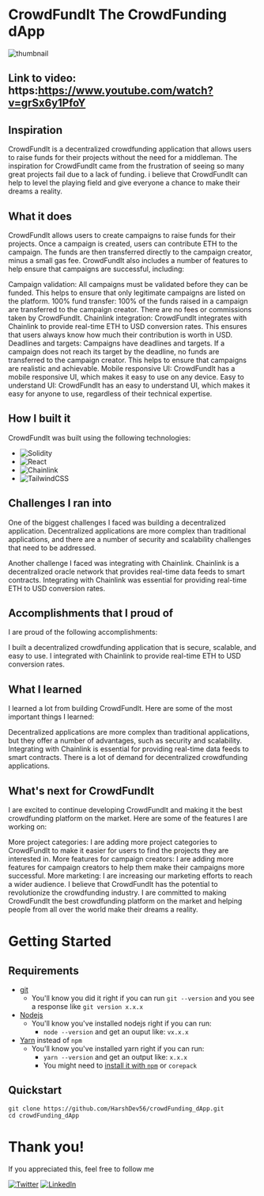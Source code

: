 # CrowdFundIt The CrowdFunding dApp
![thumbnail](https://github.com/HarshDev56/crowdFunding_dApp/assets/87370920/cc1102d6-0905-42ea-a6d6-3a6ddd0c97b0)

## Link to video: https:https://www.youtube.com/watch?v=grSx6y1PfoY

## Inspiration
CrowdFundIt is a decentralized crowdfunding application that allows users to raise funds for their projects without the need for a middleman. The inspiration for CrowdFundIt came from the frustration of seeing so many great projects fail due to a lack of funding. i believe that CrowdFundIt can help to level the playing field and give everyone a chance to make their dreams a reality.

## What it does
CrowdFundIt allows users to create campaigns to raise funds for their projects. Once a campaign is created, users can contribute ETH to the campaign. The funds are then transferred directly to the campaign creator, minus a small gas fee. CrowdFundIt also includes a number of features to help ensure that campaigns are successful, including:

Campaign validation: All campaigns must be validated before they can be funded. This helps to ensure that only legitimate campaigns are listed on the platform.
100% fund transfer: 100% of the funds raised in a campaign are transferred to the campaign creator. There are no fees or commissions taken by CrowdFundIt.
Chainlink integration: CrowdFundIt integrates with Chainlink to provide real-time ETH to USD conversion rates. This ensures that users always know how much their contribution is worth in USD.
Deadlines and targets: Campaigns have deadlines and targets. If a campaign does not reach its target by the deadline, no funds are transferred to the campaign creator. This helps to ensure that campaigns are realistic and achievable.
Mobile responsive UI: CrowdFundIt has a mobile responsive UI, which makes it easy to use on any device.
Easy to understand UI: CrowdFundIt has an easy to understand UI, which makes it easy for anyone to use, regardless of their technical expertise.

## How I built it
CrowdFundIt was built using the following technologies:

* ![Solidity](https://img.shields.io/badge/Solidity-%23363636.svg?style=for-the-badge&logo=solidity&logoColor=white)
* ![React](https://img.shields.io/badge/react-%2320232a.svg?style=for-the-badge&logo=react&logoColor=%2361DAFB)
* ![Chainlink](https://img.shields.io/badge/Chainlink-375BD2?style=for-the-badge&logo=Chainlink&logoColor=white)
* ![TailwindCSS](https://img.shields.io/badge/tailwindcss-%2338B2AC.svg?style=for-the-badge&logo=tailwind-css&logoColor=white)

## Challenges I ran into
One of the biggest challenges I faced was building a decentralized application. Decentralized applications are more complex than traditional applications, and there are a number of security and scalability challenges that need to be addressed.

Another challenge I faced was integrating with Chainlink. Chainlink is a decentralized oracle network that provides real-time data feeds to smart contracts. Integrating with Chainlink was essential for providing real-time ETH to USD conversion rates.

## Accomplishments that I proud of
I are proud of the following accomplishments:

I built a decentralized crowdfunding application that is secure, scalable, and easy to use.
I integrated with Chainlink to provide real-time ETH to USD conversion rates. 

## What I learned
I learned a lot from building CrowdFundIt. Here are some of the most important things I learned:

Decentralized applications are more complex than traditional applications, but they offer a number of advantages, such as security and scalability.
Integrating with Chainlink is essential for providing real-time data feeds to smart contracts.
There is a lot of demand for decentralized crowdfunding applications.

## What's next for CrowdFundIt
I are excited to continue developing CrowdFundIt and making it the best crowdfunding platform on the market. Here are some of the features I are working on:

More project categories: I are adding more project categories to CrowdFundIt to make it easier for users to find the projects they are interested in.
More features for campaign creators: I are adding more features for campaign creators to help them make their campaigns more successful.
More marketing: I are increasing our marketing efforts to reach a wider audience.
I believe that CrowdFundIt has the potential to revolutionize the crowdfunding industry. I are committed to making CrowdFundIt the best crowdfunding platform on the market and helping people from all over the world make their dreams a reality.

# Getting Started

## Requirements

- [git](https://git-scm.com/book/en/v2/Getting-Started-Installing-Git)
  - You'll know you did it right if you can run `git --version` and you see a response like `git version x.x.x`
- [Nodejs](https://nodejs.org/en/)
  - You'll know you've installed nodejs right if you can run:
    - `node --version` and get an ouput like: `vx.x.x`
- [Yarn](https://yarnpkg.com/getting-started/install) instead of `npm`
  - You'll know you've installed yarn right if you can run:
    - `yarn --version` and get an output like: `x.x.x`
    - You might need to [install it with `npm`](https://classic.yarnpkg.com/lang/en/docs/install/) or `corepack`

## Quickstart

```
git clone https://github.com/HarshDev56/crowdFunding_dApp.git
cd crowdFunding_dApp
```
# Thank you!
If you appreciated this, feel free to follow me

[![Twitter](https://img.shields.io/badge/Twitter-%231DA1F2.svg?style=for-the-badge&logo=Twitter&logoColor=white)](https://twitter.com/HarshDev56)
[![LinkedIn](https://img.shields.io/badge/linkedin-%230077B5.svg?style=for-the-badge&logo=linkedin&logoColor=white)](https://www.linkedin.com/in/harsh-fichadiya-62a4901b3)
